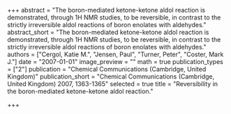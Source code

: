 +++
abstract = "The boron-mediated ketone-ketone aldol reaction is demonstrated, through 1H NMR studies, to be reversible, in contrast to the strictly irreversible aldol reactions of boron enolates with aldehydes."
abstract_short = "The boron-mediated ketone-ketone aldol reaction is demonstrated, through 1H NMR studies, to be reversible, in contrast to the strictly irreversible aldol reactions of boron enolates with aldehydes."
authors = ["Cergol, Katie M.", "Jensen, Paul", "Turner, Peter", "Coster, Mark J."]
date = "2007-01-01"
image_preview = ""
math = true
publication_types = ["2"]
publication = "Chemical Communications (Cambridge, United Kingdom)"
publication_short = "Chemical Communications (Cambridge, United Kingdom) 2007, 1363-1365"
selected = true
title = "Reversibility in the boron-mediated ketone-ketone aldol reaction."


+++
